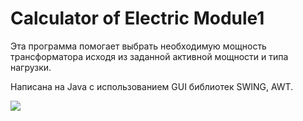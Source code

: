 # Calculator of Electric Module1

Эта программа помогает выбрать необходимую мощность трансформатора 
исходя из заданной активной мощности и типа нагрузки. 

Написана на Java с использованием GUI библиотек SWING, AWT.

<img src=https://github.com/yakovitalik/CaclElectric-Module1/blob/main/Module1Demo.gif>

